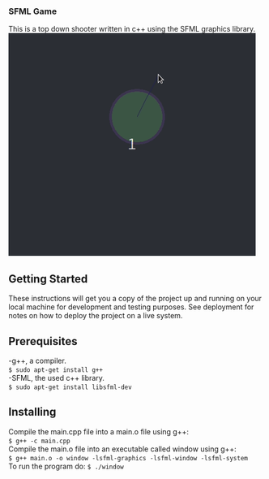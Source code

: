 ### SFML Game
This is a top down shooter written in c++ using the SFML graphics library.
![](game.gif)

## Getting Started
These instructions will get you a copy of the project up and running on your local machine for development and testing purposes. See deployment for notes on how to deploy the project on a live system.

## Prerequisites
-g++, a compiler.\
```$ sudo apt-get install g++```\
-SFML, the used c++ library.\
```$ sudo apt-get install libsfml-dev```

## Installing
Compile the main.cpp file into a main.o file using g++:\
```$ g++ -c main.cpp```\
Compile the main.o file into an executable called window using g++:\
```$ g++ main.o -o window -lsfml-graphics -lsfml-window -lsfml-system```\
To run the program do:
```$ ./window```

